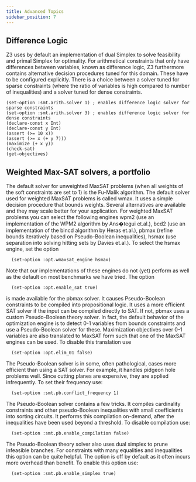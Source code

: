 ```yaml
---
title: Advanced Topics
sidebar_position: 7
---
```


## Difference Logic

Z3 uses by default an implementation of dual Simplex to solve feasibility and primal Simplex for optimality. For arithmetical constraints that only have differences between variables, known as difference logic, Z3 furthermore contains alternative decision procedures tuned for this domain. These have to be configured explicitly. There is a choice between a solver tuned for sparse constraints (where the ratio of variables is high compared to number of inequalities) and a solver tuned for dense constraints.

```z3
(set-option :smt.arith.solver 1) ; enables difference logic solver for sparse constraints
(set-option :smt.arith.solver 3) ; enables difference logic solver for dense constraints
(declare-const x Int)
(declare-const y Int)
(assert (>= 10 x))
(assert (>= x (+ y 7)))
(maximize (+ x y))
(check-sat)
(get-objectives)
```

## Weighted Max-SAT solvers, a portfolio
The default solver for unweighted MaxSAT problems (when all weights of the soft constraints are set to 1) is the Fu-Malik algorithm. The default solver used for weighted MaxSAT problems is called wmax. It uses a simple decision procedure that bounds weights. Several alternatives are available and they may scale better for your application. For weighted MaxSAT problems you can select the following engines wpm2 (use an implementation of the WPM2 algorithm by Ans�tegui et.al.), bcd2 (use an implementation of the bincd algorithm by Heras et.al.), pbmax (refine bounds iteratively based on Pseudo-Boolean inequalities), hsmax (use separation into solving hitting sets by Davies et.al.). To select the hsmax engine, set the option

```z3
  (set-option :opt.wmaxsat_engine hsmax)
```

Note that our implementations of these engines do not (yet) perform as well as the default on most benchmarks we have tried. The option

```z3
  (set-option :opt.enable_sat true)
```
is made available for the pbmax solver. It causes Pseudo-Boolean constraints to be compiled into propositional logic. It uses a more efficient SAT solver if the input can be compiled directly to SAT. If not, pbmax uses a custom Pseudo-Boolean theory solver. In fact, the default behavior of the optimization engine is to detect 0-1 variables from bounds constraints and use a Pseudo-Boolean solver for these. Maximization objectives over 0-1 variables are also translated to MaxSAT form such that one of the MaxSAT engines can be used. To disable this translation use

```z3 
  (set-option :opt.elim_01 false)
```

The Pseudo-Boolean solver is in some, often pathological, cases more efficient than using a SAT solver. For example, it handles pidgeon hole problems well. Since cutting planes are expensive, they are applied infrequently. To set their frequency use:


```z3 
  (set-option :smt.pb.conflict_frequency 1)
```

The Pseudo-Boolean solver contains a few tricks. It compiles cardinality constraints and other pseudo-Boolean inequalities with small coefficients into sorting circuits. It performs this compilation on-demand, after the inequalities have been used beyond a threshold. To disable compilation use:

```z3
  (set-option :smt.pb.enable_compilation false)
```

The Pseudo-Boolean theory solver also uses dual simplex to prune infeasible branches. For constraints with many equalities and inequalities this option can be quite helpful. The option is off by default as it often incurs more overhead than benefit. To enable this option use:

```z3
  (set-option :smt.pb.enable_simplex true)
```
